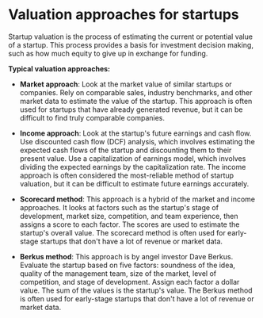# Valuation approaches for startups

Startup valuation is the process of estimating the current or potential value of a startup. This process provides a basis for investment decision making, such as how much equity to give up in exchange for funding.

**Typical valuation approaches:**

* **Market approach**: Look at the market value of similar startups or companies. Rely on comparable sales, industry benchmarks, and other market data to estimate the value of the startup. This approach is often used for startups that have already generated revenue, but it can be difficult to find truly comparable companies.

* **Income approach**: Look at the startup's future earnings and cash flow. Use discounted cash flow (DCF) analysis, which involves estimating the expected cash flows of the startup and discounting them to their present value. Use a capitalization of earnings model, which involves dividing the expected earnings by the capitalization rate. The income approach is often considered the most-reliable method of startup valuation, but it can be difficult to estimate future earnings accurately.

* **Scorecard method**: This approach is a hybrid of the market and income approaches. It looks at factors such as the startup's stage of development, market size, competition, and team experience, then assigns a score to each factor. The scores are used to estimate the startup's overall value. The scorecard method is often used for early-stage startups that don't have a lot of revenue or market data.

* **Berkus method**: This approach is by angel investor Dave Berkus. Evaluate the startup based on five factors: soundness of the idea, quality of the management team, size of the market, level of competition, and stage of development. Assign each factor a dollar value. The sum of the values is the startup's value. The Berkus method is often used for early-stage startups that don't have a lot of revenue or market data.

